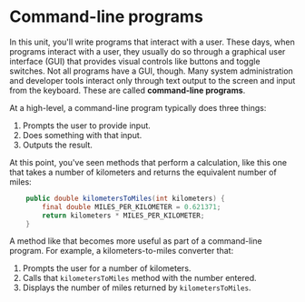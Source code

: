 # Command-line programs

In this unit, you'll write programs that interact with a user. These days, when programs interact with a user, they usually do so through a graphical user interface (GUI) that provides visual controls like buttons and toggle switches. Not all programs have a GUI, though. Many system administration and developer tools interact only through text output to the screen and input from the keyboard. These are called **command-line programs**.

At a high-level, a command-line program typically does three things:

1.  Prompts the user to provide input.
2.  Does something with that input.
3.  Outputs the result.

At this point, you've seen methods that perform a calculation, like this one that takes a number of kilometers and returns the equivalent number of miles:

```java
    public double kilometersToMiles(int kilometers) {
        final double MILES_PER_KILOMETER = 0.621371;
        return kilometers * MILES_PER_KILOMETER;
    }
```

A method like that becomes more useful as part of a command-line program. For example, a kilometers-to-miles converter that:

1.  Prompts the user for a number of kilometers.
2.  Calls that `kilometersToMiles` method with the number entered.
3.  Displays the number of miles returned by `kilometersToMiles`.